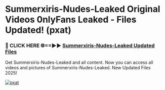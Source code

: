 # Summerxiris-Nudes-Leaked Original Videos 0nlyFans Leaked - Files Updated! (pxat)

<h3>🔴 CLICK HERE 🌐==►► <a href="https://tinyurl.com/yc6ubb5a" rel="nofollow">Summerxiris-Nudes-Leaked Updated Files</a></h3>

Get Summerxiris-Nudes-Leaked and all content. Now you can access all videos and pictures of Summerxiris-Nudes-Leaked. New Updated Files 2025!

[![pxat](https://i.imgur.com/7eu0CRL.gif)](https://tinyurl.com/yc6ubb5a)
